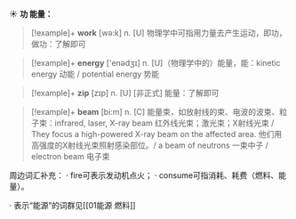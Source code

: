 ☀ <span class="category">**功 能量：**</span>
>[!example]+ <span class="vocabulary">**work**</span> [wə:k] 
> <span class="definition">n. [U] 物理学中可指用力量去产生运动，即功，做功：</span>了解即可

>[!example]+ <span class="vocabulary">**energy**</span> ['enədӡɪ] 
> <span class="definition">n. [U]（物理学中的）能量，能：</span>kinetic energy 动能 / potential energy 势能

>[!example]+ <span class="vocabulary">**zip**</span> [zɪp] 
> <span class="definition">n. [U] [非正式] 能量：</span>了解即可
           
>[!example]+ <span class="vocabulary">**beam**</span> [bi:m]
> <span class="definition">n. [C] 能量束，如放射线的束、电波的波束、粒子束：</span>infrared, laser, X-ray beam 红外线光束；激光束；X射线光束 / They focus a high-powered X-ray beam on the affected area. 他们用高强度的X射线光束照射感染部位。/ a beam of neutrons 一束中子 / electron beam 电子束

周边词汇补充：
· fire可表示发动机点火；
· consume可指消耗、耗费（燃料、能量）。

· 表示“能源”的词群见[[01能源 燃料]]
